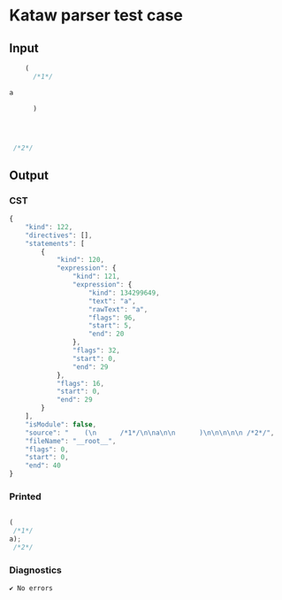 # Kataw parser test case

## Input

`````js
    (
      /*1*/

a

      )




 /*2*/
`````

## Output

### CST

```javascript
{
    "kind": 122,
    "directives": [],
    "statements": [
        {
            "kind": 120,
            "expression": {
                "kind": 121,
                "expression": {
                    "kind": 134299649,
                    "text": "a",
                    "rawText": "a",
                    "flags": 96,
                    "start": 5,
                    "end": 20
                },
                "flags": 32,
                "start": 0,
                "end": 29
            },
            "flags": 16,
            "start": 0,
            "end": 29
        }
    ],
    "isModule": false,
    "source": "    (\n      /*1*/\n\na\n\n      )\n\n\n\n\n /*2*/",
    "fileName": "__root__",
    "flags": 0,
    "start": 0,
    "end": 40
}
```

### Printed

```javascript

(
 /*1*/
a);
 /*2*/

```

### Diagnostics

```javascript
✔ No errors
```

